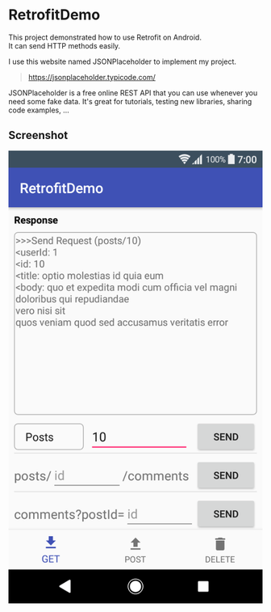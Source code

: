 # RetrofitDemo
This project demonstrated how to use Retrofit on Android.  
It can send HTTP methods easily.

I use this website named JSONPlaceholder to implement my project.
> https://jsonplaceholder.typicode.com/

JSONPlaceholder is a free online REST API that you can use whenever you need some fake data. 
It's great for tutorials, testing new libraries, sharing code examples, ...

## Screenshot
![Screenshot_01](https://raw.githubusercontent.com/chenmingtw/RetrofitDemo/master/README/Screenshot_01.png "Screenshot_01")